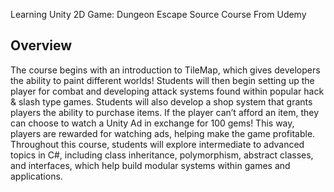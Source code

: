 Learning Unity 2D Game: Dungeon Escape
Source Course From Udemy


## Overview

The course begins with an introduction to TileMap, which gives developers the ability to 
paint different worlds! Students will then begin setting up the player for combat and developing attack 
systems found within popular hack & slash type games. Students will also develop a shop system that grants players 
the ability to purchase items.  If the player can’t afford an item, they can choose to watch a Unity Ad 
in exchange for 100 gems!  This way, players are rewarded for watching ads, helping make the game profitable.  
Throughout this course, students will explore intermediate to advanced topics in C#, 
including class inheritance, polymorphism, abstract classes, and interfaces, 
which help build modular systems within games and applications.